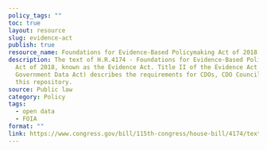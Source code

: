 ```yaml
---
policy_tags: ""
toc: true
layout: resource
slug: evidence-act
publish: true
resource_name: Foundations for Evidence-Based Policymaking Act of 2018 (“Evidence Act”)
description: The text of H.R.4174 - Foundations for Evidence-Based Policymaking
  Act of 2018, known as the Evidence Act. Title II of the Evidence Act (OPEN
  Government Data Act) describes the requirements for CDOs, CDO Council, and
  this repository.
source: Public law
category: Policy
tags:
  - open data
  - FOIA
format: ""
link: https://www.congress.gov/bill/115th-congress/house-bill/4174/text
---
```

